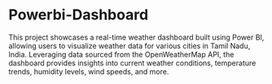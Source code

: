 # Powerbi-Dashboard
This project showcases a real-time weather dashboard built using Power BI, allowing users to visualize weather data for various cities in Tamil Nadu, India. Leveraging data sourced from the OpenWeatherMap API, the dashboard provides insights into current weather conditions, temperature trends, humidity levels, wind speeds, and more.
